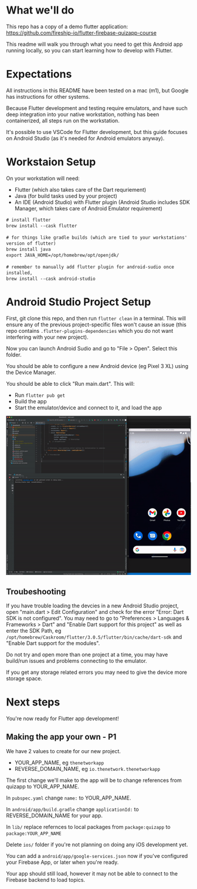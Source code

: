 # What we'll do

This repo has a copy of a demo flutter application: https://github.com/fireship-io/flutter-firebase-quizapp-course

This readme will walk you through what you need to get this Android app running locally, so you can start learning how to develop with Flutter.

# Expectations

All instructions in this README have been tested on a mac (m1), but Google has instructions for other systems.

Because Flutter development and testing require emulators, and have such deep integration into your native workstation, nothing has been containerized, all steps run on the workstation.

It's possible to use VSCode for Flutter development, but this guide focuses on Android Studio (as it's needed for Android emulators anyway).

# Workstaion Setup

On your workstation will need:
- Flutter (which also takes care of the Dart requriement)
- Java (for build tasks used by your project)
- An IDE (Android Studio) with Flutter plugin (Android Studio includes SDK Manager, which takes care of Android Emulator requirement)

```
# install flutter
brew install --cask flutter

# for things like gradle builds (which are tied to your workstations' version of flutter)
brew install java
export JAVA_HOME=/opt/homebrew/opt/openjdk/

# remember to manually add flutter plugin for android-sudio once installed, 
brew install --cask android-studio
```

# Android Studio Project Setup

First, git clone this repo, and then run `flutter clean` in a terminal. This will ensure any of the previous project-specific files won't cause an issue (this repo contains `.flutter-plugins-dependencies` which you do not want interfering with your new project).

Now you can launch Android Sudio and go to "File > Open". Select this folder.

You should be able to configure a new Android device (eg Pixel 3 XL) using the Device Manager.

You should be able to click "Run main.dart". This will:
- Run `flutter pub get`
- Build the app
- Start the emulator/device and connect to it, and load the app

![](docs/run.gif)

## Troubeshooting

If you have trouble loading the devcies in a new Android Studio project, open "main.dart > Edit Configuration" and check for the error "Error: Dart SDK is not configured". You may need to go to "Preferences > Languages & Frameworks > Dart" and "Enable Dart support for this project" as well as enter the SDK Path, eg `/opt/homebrew/Caskroom/flutter/3.0.5/flutter/bin/cache/dart-sdk` and "Enable Dart support for the modules".

Do not try and open more than one project at a time, you may have build/run issues and problems connecting to the emulator.

If you get any storage related errors you may need to give the device more storage space.

# Next steps

You're now ready for Flutter app development!

## Making the app your own - P1

We have 2 values to create for our new project.
- YOUR_APP_NAME, eg `thenetworkapp`
- REVERSE_DOMAIN_NAME, eg `io.thenetwork.thenetworkapp`

The first change we'll make to the app will be to change references from quizapp to YOUR_APP_NAME.

In `pubspec.yaml` change `name:` to YOUR_APP_NAME.

In `android/app/build.gradle` change `applicationId:` to REVERSE_DOMAIN_NAME for your app.

In `lib/` replace refernces to local packages from `package:quizapp` to `package:YOUR_APP_NAME`

Delete `ios/` folder if you're not planning on doing any iOS development yet.

You can add a `android/app/google-services.json` now if you've configured your Firebase App, or later when you're ready.

Your app should still load, however it may not be able to connect to the Firebase backend to load topics.


